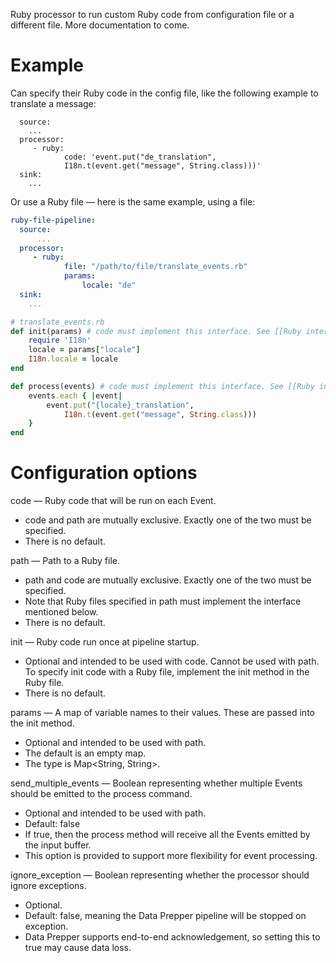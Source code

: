 Ruby processor to run custom Ruby code from configuration file or a different file. More documentation to come.

# Example
Can specify their Ruby code in the config file, like the following example to translate a message:

```code-string-ruby-pipeline:
  source:
    ...
  processor:
     - ruby:
            code: 'event.put("de_translation", 
            I18n.t(event.get("message", String.class)))'
  sink:
    ...
```
Or use a Ruby file — here is the same example, using a file:
```yaml
ruby-file-pipeline:
  source:
      ...
  processor:
     - ruby:
            file: "/path/to/file/translate_events.rb"
            params:
                locale: "de"
  sink:
    ...
```

```Ruby
# translate_events.rb
def init(params) # code must implement this interface. See [[Ruby interface]] below.
    require 'I18n'
    locale = params["locale"]
    I18n.locale = locale
end

def process(events) # code must implement this interface. See [[Ruby interface]] below.
    events.each { |event|
        event.put("{locale}_translation", 
            I18n.t(event.get("message", String.class)))
    }
end
```



# Configuration options

code — Ruby code that will be run on each Event.

* code and path are mutually exclusive. Exactly one of the two must be specified.
* There is no default.

path — Path to a Ruby file.

* path and code are mutually exclusive. Exactly one of the two must be specified.
* Note that Ruby files specified in path must implement the interface mentioned below.
* There is no default.

init — Ruby code run once at pipeline startup.

* Optional and intended to be used with code. Cannot be used with path. To specify init code with a Ruby file, implement the init method in the Ruby file.
* There is no default.

params — A map of variable names to their values. These are passed into the init method.

* Optional and intended to be used with path.
* The default is an empty map.
* The type is Map<String, String>.

send_multiple_events — Boolean representing whether multiple Events should be emitted to the process command.

* Optional and intended to be used with path.
* Default: false
* If true, then the process method will receive all the Events emitted by the input buffer.
* This option is provided to support more flexibility for event processing.

ignore_exception — Boolean representing whether the processor should ignore exceptions.

* Optional.
* Default: false, meaning the Data Prepper pipeline will be stopped on exception.
* Data Prepper supports end-to-end acknowledgement, so setting this to true may cause data loss. 


